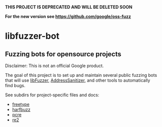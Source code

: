 **THIS PROJECT IS DEPRECATED AND WILL BE DELETED SOON**

**For the new version see https://github.com/google/oss-fuzz**


# libfuzzer-bot

Fuzzing bots for opensource projects
------------------------------------
Disclaimer: This is not an official Google product.

The goal of this project is to set up and maintain several
public fuzzing bots that will use
[libFuzzer](http://llvm.org/docs/LibFuzzer.html),
[AddressSanitizer](http://clang.llvm.org/docs/AddressSanitizer.html),
and other tools to automatically find bugs.

See subdirs for project-specific files and docs:

* [freetype](./freetype/README.md)
* [harfbuzz](./harfbuzz/README.md)
* [pcre](./pcre/README.md)
* [re2](./re2/README.md)


